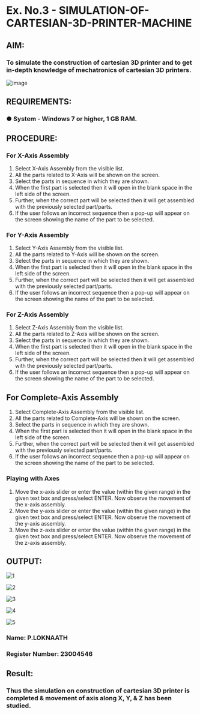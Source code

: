 # Ex. No.3 - SIMULATION-OF-CARTESIAN-3D-PRINTER-MACHINE

## AIM:
### To simulate the construction of cartesian 3D printer and to get in-depth knowledge of mechatronics of cartesian 3D printers.

![image](https://github.com/Sellakumar1987/Ex.-No.-3---SIMULATION-OF-CARTESIAN-3D-PRINTER-MACHINE/assets/113594316/69572917-1257-45d7-bf57-ff48a6e5a711)

## REQUIREMENTS:
### ●	System - Windows 7 or higher, 1 GB RAM.

## PROCEDURE:
### For X-Axis Assembly
1.	Select X-Axis Assembly from the visible list.
2.	All the parts related to X-Axis will be shown on the screen.
3.	Select the parts in sequence in which they are shown.
4.	When the first part is selected then it will open in the blank space in the left side of the screen.
5.	Further, when the correct part will be selected then it will get assembled with the previously selected part/parts.
6.	If the user follows an incorrect sequence then a pop-up will appear on the screen showing the name of the part to be selected.

### For Y-Axis Assembly
1.	Select Y-Axis Assembly from the visible list.
2.	All the parts related to Y-Axis will be shown on the screen.
3.	Select the parts in sequence in which they are shown.
4.	When the first part is selected then it will open in the blank space in the left side of the screen.
5.	Further, when the correct part will be selected then it will get assembled with the previously selected part/parts.
6.	If the user follows an incorrect sequence then a pop-up will appear on the screen showing the name of the part to be selected.

### For Z-Axis Assembly
1.	Select Z-Axis Assembly from the visible list.
2.	All the parts related to Z-Axis will be shown on the screen.
3.	Select the parts in sequence in which they are shown.
4.	When the first part is selected then it will open in the blank space in the left side of the screen.
5.	Further, when the correct part will be selected then it will get assembled with the previously selected part/parts.
6.	If the user follows an incorrect sequence then a pop-up will appear on the screen showing the name of the part to be selected.

## For Complete-Axis Assembly
1.	Select Complete-Axis Assembly from the visible list.
2.	All the parts related to Complete-Axis will be shown on the screen.
3.	Select the parts in sequence in which they are shown.
4.	When the first part is selected then it will open in the blank space in the left side of the screen.
5.	Further, when the correct part will be selected then it will get assembled with the previously selected part/parts.
6.	If the user follows an incorrect sequence then a pop-up will appear on the screen showing the name of the part to be selected.

### Playing with Axes
1.	Move the x-axis slider or enter the value (within the given range) in the given text box and press/select ENTER. Now observe the movement of the x-axis assembly.
2.	Move the y-axis slider or enter the value (within the given range) in the given text box and press/select ENTER. Now observe the movement of the y-axis assembly.
3.	Move the z-axis slider or enter the value (within the given range) in the given text box and press/select ENTER. Now observe the movement of the z-axis assembly.

## OUTPUT:
![1](https://github.com/Loknaath-sec/Ex.-No.-3---SIMULATION-OF-CARTESIAN-3D-PRINTER-MACHINE/assets/145742558/23238d15-62c6-4aaf-b2c0-515028bd17e8)

![2](https://github.com/Loknaath-sec/Ex.-No.-3---SIMULATION-OF-CARTESIAN-3D-PRINTER-MACHINE/assets/145742558/bb68657d-2a7d-4d83-a829-b5d8c9ba2b8f)

![3](https://github.com/Loknaath-sec/Ex.-No.-3---SIMULATION-OF-CARTESIAN-3D-PRINTER-MACHINE/assets/145742558/6c425d47-a4fa-4697-ba41-41babab5bab3)

![4](https://github.com/Loknaath-sec/Ex.-No.-3---SIMULATION-OF-CARTESIAN-3D-PRINTER-MACHINE/assets/145742558/cd8a1d42-487f-42e7-ad6a-8d281823a0b3)

![5](https://github.com/Loknaath-sec/Ex.-No.-3---SIMULATION-OF-CARTESIAN-3D-PRINTER-MACHINE/assets/145742558/ee83f8b3-c918-418f-b0da-141e2541e63a)




### Name: P.LOKNAATH
### Register Number: 23004546

## Result: 
### Thus the simulation on construction of cartesian 3D printer is completed & movement of axis along X, Y, & Z has been studied.
